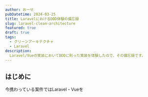 ```yaml
---
author: おーせ
pubDatetime: 2024-03-25
title: LaravelにおけるDDD体験の備忘録
slug: laravel-clean-architecture
featured: true
draft: true
tags:
  - クリーンアーキテクチャ
  - Laravel
description:
  Laravel/Vueの実装においてDDDに則った実装を体験したので、その備忘録です。
---
```


## はじめに
今携わっている案件ではLaravel・Vueを